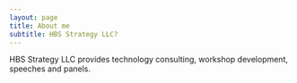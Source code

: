 ```yaml
---
layout: page
title: About me
subtitle: HBS Strategy LLC?
---
```


HBS Strategy LLC provides technology consulting, workshop development, speeches and panels.
